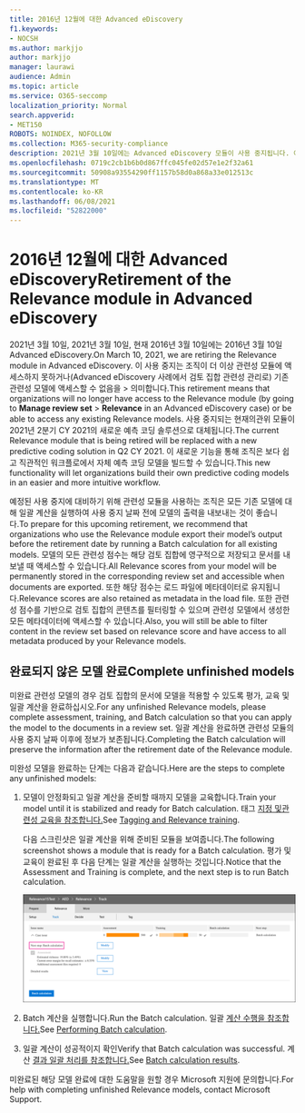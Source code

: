```yaml
---
title: 2016년 12월에 대한 Advanced eDiscovery
f1.keywords:
- NOCSH
ms.author: markjjo
author: markjjo
manager: laurawi
audience: Admin
ms.topic: article
ms.service: O365-seccomp
localization_priority: Normal
search.appverid:
- MET150
ROBOTS: NOINDEX, NOFOLLOW
ms.collection: M365-security-compliance
description: 2021년 3월 10일에는 Advanced eDiscovery 모듈이 사용 중지됩니다. 이 문서에서는 관련성 사용이 중지되기 전에 해야 할 작업을 설명합니다. 특히 모델의 메타데이터를 유지할 수 있도록 일괄 계산을 실행하여 미완료 모델을 완료합니다.
ms.openlocfilehash: 0719c2cb1b6b0d867ffc045fe02d57e1e2f32a61
ms.sourcegitcommit: 50908a93554290ff1157b58d0a868a33e012513c
ms.translationtype: MT
ms.contentlocale: ko-KR
ms.lasthandoff: 06/08/2021
ms.locfileid: "52822000"
---
```

# <a name="retirement-of-the-relevance-module-in-advanced-ediscovery"></a><span data-ttu-id="8d23d-105">2016년 12월에 대한 Advanced eDiscovery</span><span class="sxs-lookup"><span data-stu-id="8d23d-105">Retirement of the Relevance module in Advanced eDiscovery</span></span>

<span data-ttu-id="8d23d-106">2021년 3월 10일, 2021년 3월 10일, 현재 2016년 3월 10일에는 2016년 3월 10일 Advanced eDiscovery.</span><span class="sxs-lookup"><span data-stu-id="8d23d-106">On March 10, 2021, we are retiring the Relevance module in Advanced eDiscovery.</span></span> <span data-ttu-id="8d23d-107">이 사용 중지는 조직이 더 이상 관련성 모듈에 액세스하지 못하거나(Advanced eDiscovery 사례에서 검토 집합 관련성 관리로) 기존 관련성 모델에 액세스할 수 없음을  >   의미합니다.</span><span class="sxs-lookup"><span data-stu-id="8d23d-107">This retirement means that organizations will no longer have access to the Relevance module (by going to **Manage review set** > **Relevance** in an Advanced eDiscovery case) or be able to access any existing Relevance models.</span></span> <span data-ttu-id="8d23d-108">사용 중지되는 현재의관위 모듈이 2021년 2분기 CY 2021의 새로운 예측 코딩 솔루션으로 대체됩니다.</span><span class="sxs-lookup"><span data-stu-id="8d23d-108">The current Relevance module that is being retired will be replaced with a new predictive coding solution in Q2 CY 2021.</span></span> <span data-ttu-id="8d23d-109">이 새로운 기능을 통해 조직은 보다 쉽고 직관적인 워크플로에서 자체 예측 코딩 모델을 빌드할 수 있습니다.</span><span class="sxs-lookup"><span data-stu-id="8d23d-109">This new functionality will let organizations build their own predictive coding models in an easier and more intuitive workflow.</span></span>

<span data-ttu-id="8d23d-110">예정된 사용 중지에 대비하기 위해 관련성 모듈을 사용하는 조직은 모든 기존 모델에 대해 일괄 계산을 실행하여 사용 중지 날짜 전에 모델의 출력을 내보내는 것이 좋습니다.</span><span class="sxs-lookup"><span data-stu-id="8d23d-110">To prepare for this upcoming retirement, we recommend that organizations who use the Relevance module export their model’s output before the retirement date by running a Batch calculation for all existing models.</span></span> <span data-ttu-id="8d23d-111">모델의 모든 관련성 점수는 해당 검토 집합에 영구적으로 저장되고 문서를 내보낼 때 액세스할 수 있습니다.</span><span class="sxs-lookup"><span data-stu-id="8d23d-111">All Relevance scores from your model will be permanently stored in the corresponding review set and accessible when documents are exported.</span></span> <span data-ttu-id="8d23d-112">또한 해당 점수는 로드 파일에 메타데이터로 유지됩니다.</span><span class="sxs-lookup"><span data-stu-id="8d23d-112">Relevance scores are also retained as metadata in the load file.</span></span> <span data-ttu-id="8d23d-113">또한 관련성 점수를 기반으로 검토 집합의 콘텐츠를 필터링할 수 있으며 관련성 모델에서 생성한 모든 메타데이터에 액세스할 수 있습니다.</span><span class="sxs-lookup"><span data-stu-id="8d23d-113">Also, you will still be able to filter content in the review set based on relevance score and have access to all metadata produced by your Relevance models.</span></span>

## <a name="complete-unfinished-models"></a><span data-ttu-id="8d23d-114">완료되지 않은 모델 완료</span><span class="sxs-lookup"><span data-stu-id="8d23d-114">Complete unfinished models</span></span>

<span data-ttu-id="8d23d-115">미완료 관련성 모델의 경우 검토 집합의 문서에 모델을 적용할 수 있도록 평가, 교육 및 일괄 계산을 완료하십시오.</span><span class="sxs-lookup"><span data-stu-id="8d23d-115">For any unfinished Relevance models, please complete assessment, training, and Batch calculation so that you can apply the model to the documents in a review set.</span></span> <span data-ttu-id="8d23d-116">일괄 계산을 완료하면 관련성 모듈의 사용 중지 날짜 이후에 정보가 보존됩니다.</span><span class="sxs-lookup"><span data-stu-id="8d23d-116">Completing the Batch calculation will preserve the information after the retirement date of the Relevance module.</span></span>

<span data-ttu-id="8d23d-117">미완성 모델을 완료하는 단계는 다음과 같습니다.</span><span class="sxs-lookup"><span data-stu-id="8d23d-117">Here are the steps to complete any unfinished models:</span></span>

1. <span data-ttu-id="8d23d-118">모델이 안정화되고 일괄 계산을 준비할 때까지 모델을 교육합니다.</span><span class="sxs-lookup"><span data-stu-id="8d23d-118">Train your model until it is stabilized and ready for Batch calculation.</span></span> <span data-ttu-id="8d23d-119">태그 [지정 및관련성 교육을 참조합니다.](tagging-and-relevance-training-in-advanced-ediscovery.md)</span><span class="sxs-lookup"><span data-stu-id="8d23d-119">See [Tagging and Relevance training](tagging-and-relevance-training-in-advanced-ediscovery.md).</span></span>

   <span data-ttu-id="8d23d-120">다음 스크린샷은 일괄 계산을 위해 준비된 모듈을 보여줍니다.</span><span class="sxs-lookup"><span data-stu-id="8d23d-120">The following screenshot shows a module that is ready for a Batch calculation.</span></span> <span data-ttu-id="8d23d-121">평가 및 교육이 완료된 후 다음 단계는 일괄 계산을 실행하는 것입니다.</span><span class="sxs-lookup"><span data-stu-id="8d23d-121">Notice that the Assessment and Training is complete, and the next step is to run Batch calculation.</span></span>

   ![일괄 계산을 위한 모델 준비 스크린샷](../media/ReadyForBatchCalculation.png)

2. <span data-ttu-id="8d23d-123">Batch 계산을 실행합니다.</span><span class="sxs-lookup"><span data-stu-id="8d23d-123">Run the Batch calculation.</span></span> <span data-ttu-id="8d23d-124">일괄 [계산 수행을 참조합니다.](track-relevance-analysis-in-advanced-ediscovery.md#performing-batch-calculation)</span><span class="sxs-lookup"><span data-stu-id="8d23d-124">See [Performing Batch calculation](track-relevance-analysis-in-advanced-ediscovery.md#performing-batch-calculation).</span></span>

3. <span data-ttu-id="8d23d-125">일괄 계산이 성공적이지 확인</span><span class="sxs-lookup"><span data-stu-id="8d23d-125">Verify that Batch calculation was successful.</span></span> <span data-ttu-id="8d23d-126">계산 [결과 일괄 처리를 참조합니다.](track-relevance-analysis-in-advanced-ediscovery.md#batch-calculation-results)</span><span class="sxs-lookup"><span data-stu-id="8d23d-126">See [Batch calculation results](track-relevance-analysis-in-advanced-ediscovery.md#batch-calculation-results).</span></span>

<span data-ttu-id="8d23d-127">미완료된 해당 모델 완료에 대한 도움말을 원할 경우 Microsoft 지원에 문의합니다.</span><span class="sxs-lookup"><span data-stu-id="8d23d-127">For help with completing unfinished Relevance models, contact Microsoft Support.</span></span>
